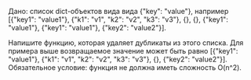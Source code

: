 Дано: список dict-объектов вида вида {"key": "value"}, например [{"key1": "value1"}, {"k1": "v1", "k2": "v2", "k3": "v3"}, {}, {}, {"key1": "value1"}, {"key1": "value1"}, {"key2": "value2"}].

Напишите функцию, которая удаляет дубликаты из этого списка. Для примера выше возвращаемое значение может быть равно [{"key1": "value1"}, {"k1": "v1", "k2": "v2", "k3": "v3"}, {}, {"key2": "value2"}].
Обязательное условие: функция не должна иметь сложность O(n^2).
